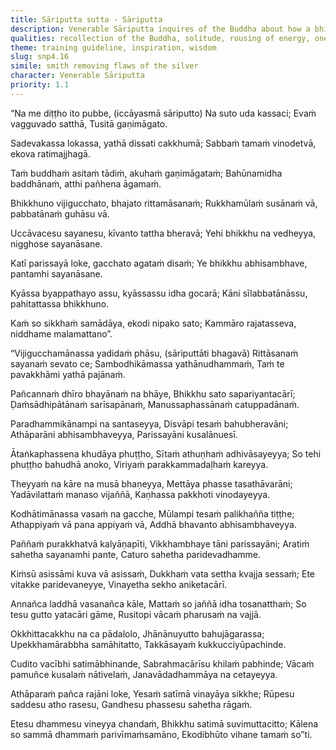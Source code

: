 ```yaml
---
title: Sāriputta sutta - Sāriputta
description: Venerable Sāriputta inquires of the Buddha about how a bhikkhu dwelling in solitude should deal with various challenges and cultivate the path. The Buddha delivers a complete guide for dispelling the darkness, moving from withstanding hardships to dispelling ‘distressing thoughts’ and ultimately purifying the mind from the ‘five kinds of dust.’
qualities: recollection of the Buddha, solitude, rousing of energy, one-pointedness, mindfulness, continuous effort, not taking what is not given, right speech, loving-kindness, anger, conceit, wisdom, sense restraint, contentment, wrong speech, adventurous, cultivation, wakefulness, self-control, equanimity, anxiety, speculation, passion, desire, examination
theme: training guideline, inspiration, wisdom
slug: snp4.16
simile: smith removing flaws of the silver
character: Venerable Sāriputta
priority: 1.1
---
```


“Na me diṭṭho ito pubbe,
(iccāyasmā sāriputto)
Na suto uda kassaci;
Evaṁ vagguvado satthā,
Tusitā gaṇimāgato.

Sadevakassa lokassa,
yathā dissati cakkhumā;
Sabbaṁ tamaṁ vinodetvā,
ekova ratimajjhagā.

Taṁ buddhaṁ asitaṁ tādiṁ,
akuhaṁ gaṇimāgataṁ;
Bahūnamidha baddhānaṁ,
atthi pañhena āgamaṁ.

Bhikkhuno vijigucchato,
bhajato rittamāsanaṁ;
Rukkhamūlaṁ susānaṁ vā,
pabbatānaṁ guhāsu vā.

Uccāvacesu sayanesu,
kīvanto tattha bheravā;
Yehi bhikkhu na vedheyya,
nigghose sayanāsane.

Katī parissayā loke,
gacchato agataṁ disaṁ;
Ye bhikkhu abhisambhave,
pantamhi sayanāsane.

Kyāssa byappathayo assu,
kyāssassu idha gocarā;
Kāni sīlabbatānāssu,
pahitattassa bhikkhuno.

Kaṁ so sikkhaṁ samādāya,
ekodi nipako sato;
Kammāro rajatasseva,
niddhame malamattano”.

“Vijigucchamānassa yadidaṁ phāsu,
(sāriputtāti bhagavā)
Rittāsanaṁ sayanaṁ sevato ce;
Sambodhikāmassa yathānudhammaṁ,
Taṁ te pavakkhāmi yathā pajānaṁ.

Pañcannaṁ dhīro bhayānaṁ na bhāye,
Bhikkhu sato sapariyantacārī;
Ḍaṁsādhipātānaṁ sarīsapānaṁ,
Manussaphassānaṁ catuppadānaṁ.

Paradhammikānampi na santaseyya,
Disvāpi tesaṁ bahubheravāni;
Athāparāni abhisambhaveyya,
Parissayāni kusalānuesī.

Ātaṅkaphassena khudāya phuṭṭho,
Sītaṁ athuṇhaṁ adhivāsayeyya;
So tehi phuṭṭho bahudhā anoko,
Viriyaṁ parakkammadaḷhaṁ kareyya.

Theyyaṁ na kāre na musā bhaṇeyya,
Mettāya phasse tasathāvarāni;
Yadāvilattaṁ manaso vijaññā,
Kaṇhassa pakkhoti vinodayeyya.

Kodhātimānassa vasaṁ na gacche,
Mūlampi tesaṁ palikhañña tiṭṭhe;
Athappiyaṁ vā pana appiyaṁ vā,
Addhā bhavanto abhisambhaveyya.

Paññaṁ purakkhatvā kalyāṇapīti,
Vikkhambhaye tāni parissayāni;
Aratiṁ sahetha sayanamhi pante,
Caturo sahetha paridevadhamme.

Kiṁsū asissāmi kuva vā asissaṁ,
Dukkhaṁ vata settha kvajja sessaṁ;
Ete vitakke paridevaneyye,
Vinayetha sekho aniketacārī.

Annañca laddhā vasanañca kāle,
Mattaṁ so jaññā idha tosanatthaṁ;
So tesu gutto yatacāri gāme,
Rusitopi vācaṁ pharusaṁ na vajjā.

Okkhittacakkhu na ca pādalolo,
Jhānānuyutto bahujāgarassa;
Upekkhamārabbha samāhitatto,
Takkāsayaṁ kukkucciyūpachinde.

Cudito vacībhi satimābhinande,
Sabrahmacārīsu khilaṁ pabhinde;
Vācaṁ pamuñce kusalaṁ nātivelaṁ,
Janavādadhammāya na cetayeyya.

Athāparaṁ pañca rajāni loke,
Yesaṁ satīmā vinayāya sikkhe;
Rūpesu saddesu atho rasesu,
Gandhesu phassesu sahetha rāgaṁ.

Etesu dhammesu vineyya chandaṁ,
Bhikkhu satimā suvimuttacitto;
Kālena so sammā dhammaṁ parivīmaṁsamāno,
Ekodibhūto vihane tamaṁ so”ti.
